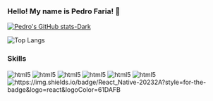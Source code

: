 ### Hello! My name is Pedro Faria! 👋

[![Pedro's GitHub stats-Dark](https://github-readme-stats.vercel.app/api?username=PedroFaria98&show_icons=true&theme=dark#gh-dark-mode-only)](https://github.com/PedroFaria98/github-readme-stats#gh-dark-mode-only)

![Top Langs](https://github-readme-stats.vercel.app/api/top-langs/?username=PedroFaria98&layout=compact)

### Skills

<div style="display; inline_block">
<img align =center alt="html5" src="https://img.shields.io/badge/JavaScript-F7DF1E?style=for-the-badge&logo=javascript&logoColor=black"/>
<img align =center alt="html5" src="https://img.shields.io/badge/HTML-239120?style=for-the-badge&logo=html5&logoColor=white"/>
<img align =center alt="html5" src="https://img.shields.io/badge/CSS-239120?&style=for-the-badge&logo=css3&logoColor=white"/>
<img align =center alt="html5" src="https://img.shields.io/badge/HTML5-E34F26?style=for-the-badge&logo=html5&logoColor=white"/>
<img align =center alt="html5" src="https://img.shields.io/badge/React-20232A?style=for-the-badge&logo=react&logoColor=61DAFB"/>
<img align =center alt="html5" src="https://img.shields.io/badge/C%2B%2B-00599C?style=for-the-badge&logo=c%2B%2B&logoColor=white"/>
<img align =center alt="https://img.shields.io/badge/React_Native-20232A?style=for-the-badge&logo=react&logoColor=61DAFB"/>  
</div>
